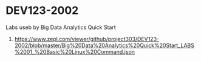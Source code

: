 # DEV123-2002

Labs useb by Big Data Analytics Quick Start
1. https://www.zepl.com/viewer/github/project303/DEV123-2002/blob/master/Big%20Data%20Analytics%20Quick%20Start_LABS%2001_%20Basic%20Linux%20Command.json

